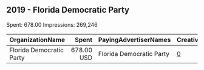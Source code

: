 ## 2019 - Florida Democratic Party 
Spent: 678.00
Impressions: 269,246

|OrganizationName|Spent|PayingAdvertiserNames|CreativeUrls|Impressions|Genders|AgeBrackets|CountryCodes|BillingAddresses|CandidateBallotInformation|
|:---|---:|:---|:---|---:|:---|:---|:---|:---|:---|
|Florida Democratic Party|678.00 USD|Florida Democratic Party|[0](https://www.snap.com/political-ads/asset/0695467fc3290598b5cb7492fa469ec14bb944ca9db3e6d1b727b9b515b51939?mediaType=mp4)|269,246||20-21|united states|US||
